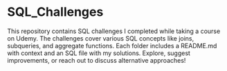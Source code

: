 # SQL_Challenges
This repository contains SQL challenges I completed while taking a course on Udemy. The challenges cover various SQL concepts like joins, subqueries, and aggregate functions. Each folder includes a README.md with context and an SQL file with my solutions. Explore, suggest improvements, or reach out to discuss alternative approaches!
